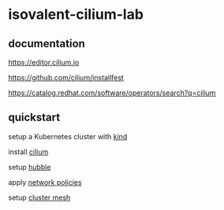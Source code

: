 # isovalent-cilium-lab

## documentation

https://editor.cilium.io

https://github.com/cilium/installfest

https://catalog.redhat.com/software/operators/search?q=cilium

## quickstart

setup a Kubernetes cluster with [kind](kind.md)

install [cilium](cilium.md)

setup [hubble](hubble.md)

apply [network policies](network-policies.md)

setup [cluster mesh](cluster-mesh.md)


